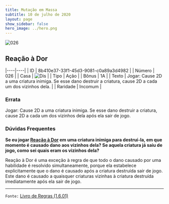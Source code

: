 ```yaml
---
title: Mutação em Massa
subtitle: 10 de julho de 2020
layout: page
show_sidebar: false
hero_image: ../hero.png
---
```


![026](https://cdn.keyforgegame.com/media/card_front/pt/479_026_VRG6FX4GQH3F_pt.png)

## Reação à Dor

|----|----|
| ID | 8b410e37-33f1-45d3-9081-c0a89a3d4982 |
| Número | 026 |
| Casa | ![Dis](https://archonarcana.com/images/thumb/e/e8/Dis.png/22px-Dis.png "Dis") |
| Tipo | Ação |
| Bônus | 1A |
| Texto | Jogar: Cause 2D a uma criatura inimiga. Se esse dano destruir a criatura, cause 2D a cada um dos vizinhos dela. |
| Raridade | Incomum |

### Errata

Jogar: Cause 2D a uma criatura inimiga. Se esse dano destruir a criatura, cause 2D a cada um dos vizinhos dela após ela sair de jogo.

### Dúvidas Frequentes

**Se eu jogar [Reação à Dor](/aoa/078) em uma criatura inimiga para
destruí-la, em que momento é causado dano aos vizinhos dela? Se
aquela criatura já saiu de jogo, como sei quais eram os vizinhos dela?**

Reação à Dor é uma exceção à regra de que todo o dano causado por
uma habilidade é resolvido simultaneamente, porque ela estabelece
explicitamente que o dano é causado após a criatura destruída sair
de jogo. Este dano é causado a quaisquer criaturas vizinhas à criatura
destruída imediatamente após ela sair de jogo.

<hr/>

`Fonte:` [Livro de Regras (1.6.01)](https://drive.google.com/open?id=1YNhLKUC0xfriiMwFYpDu1Go3zPJw6gYo)
